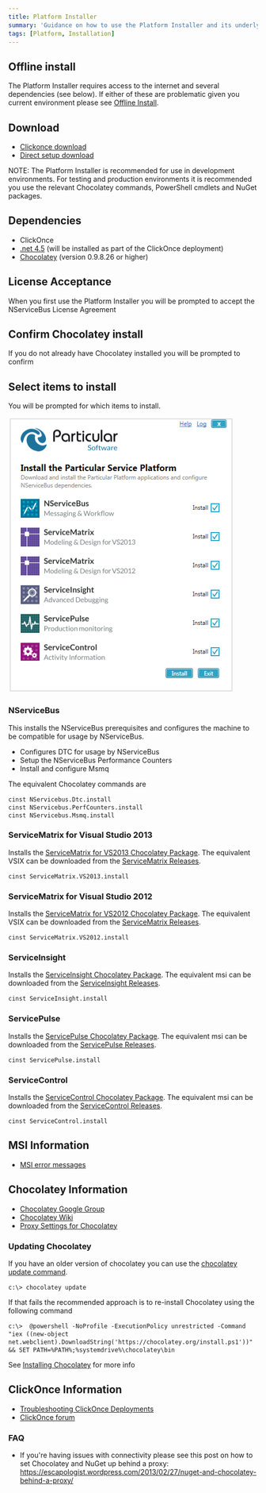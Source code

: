 ```yaml
---
title: Platform Installer
summary: 'Guidance on how to use the Platform Installer and its underlying components'
tags: [Platform, Installation]
---
```


## Offline install

The Platform Installer requires access to the internet and several dependencies (see below). If either of these are problematic given you current environment please see [Offline Install](offline.md).

## Download

- [Clickonce download](https://s3.amazonaws.com/particular.downloads/PlatformInstaller/PlatformInstaller.application)
- [Direct setup download](https://s3.amazonaws.com/particular.downloads/PlatformInstaller/setup.exe)

NOTE: The Platform Installer is recommended for use in development environments. For testing and production environments it is recommended you use the relevant Chocolatey commands, PowerShell cmdlets and NuGet packages.

## Dependencies 

* ClickOnce
* [.net 4.5](http://www.microsoft.com/en-au/download/details.aspx?id=40779) (will be installed as part of the ClickOnce deployment)
* [Chocolatey](https://chocolatey.org/) (version 0.9.8.26 or higher) 

## License Acceptance

When you first use the Platform Installer you will be prompted to accept the NServiceBus License Agreement 

## Confirm Chocolatey install

If you do not already have Chocolatey installed you will be prompted to confirm

## Select items to install

You will be prompted for which items to install.

![](select-items.png)

### NServiceBus

This installs the NServiceBus prerequisites and configures the machine to be compatible for usage by NServiceBus. 

 * Configures DTC for usage by NServiceBus 
 * Setup the NServiceBus Performance Counters
 * Install and configure Msmq

The equivalent Chocolatey commands are 

    cinst NServicebus.Dtc.install
    cinst NServicebus.PerfCounters.install
    cinst NServicebus.Msmq.install

### ServiceMatrix for Visual Studio 2013

Installs the [ServiceMatrix for VS2013 Chocolatey Package](https://chocolatey.org/packages/ServiceMatrix.VS2013.install). The equivalent VSIX can be downloaded from the [ServiceMatrix Releases](https://github.com/Particular/ServiceMatrix/releases).

    cinst ServiceMatrix.VS2013.install


### ServiceMatrix for Visual Studio 2012

Installs the [ServiceMatrix for VS2012 Chocolatey Package](https://chocolatey.org/packages/ServiceMatrix.VS2012.install). The equivalent VSIX can be downloaded from the [ServiceMatrix Releases](https://github.com/Particular/ServiceMatrix/releases).

    cinst ServiceMatrix.VS2012.install

### ServiceInsight

Installs the [ServiceInsight Chocolatey Package](https://chocolatey.org/packages/ServiceInsight.install). The equivalent msi can be downloaded from the [ServiceInsight Releases](https://github.com/Particular/ServiceInsight/releases).

    cinst ServiceInsight.install

### ServicePulse

Installs the [ServicePulse Chocolatey Package](https://chocolatey.org/packages/ServicePulse.install). The equivalent msi can be downloaded from the [ServicePulse Releases](https://github.com/Particular/ServicePulse/releases).
    
    cinst ServicePulse.install

### ServiceControl

Installs the [ServiceControl Chocolatey Package](https://chocolatey.org/packages/ServiceControl.install). The equivalent msi can be downloaded from the [ServiceControl Releases](https://github.com/Particular/ServiceControl/releases).

    cinst ServiceControl.install

## MSI Information

* [MSI error messages](http://msdn.microsoft.com/en-us/library/aa376931.aspx)

## Chocolatey Information 

* [Chocolatey Google Group](https://groups.google.com/forum/#!forum/chocolatey)
* [Chocolatey Wiki](https://github.com/chocolatey/chocolatey/wiki)
* [Proxy Settings for Chocolatey](https://github.com/chocolatey/chocolatey/wiki/Proxy-Settings-for-Chocolatey)
 
### Updating Chocolatey

If you have an older version of chocolatey you can use the [chocolatey update command](https://github.com/chocolatey/chocolatey/wiki/CommandsUpdate#chocolatey-update-cup).

    c:\> chocolatey update

If that fails the recommended approach is to re-install Chocolatey using the following command

    c:\>  @powershell -NoProfile -ExecutionPolicy unrestricted -Command "iex ((new-object net.webclient).DownloadString('https://chocolatey.org/install.ps1'))" && SET PATH=%PATH%;%systemdrive%\chocolatey\bin    
See [Installing Chocolatey](https://github.com/chocolatey/chocolatey/wiki/Installation) for more info

## ClickOnce Information

* [Troubleshooting ClickOnce Deployments](http://msdn.microsoft.com/en-us/library/fb94w1t5.aspx)
* [ClickOnce forum](https://social.msdn.microsoft.com/Forums/windows/en-US/home?forum=winformssetup)



### FAQ

* If you're having issues with connectivity please see this post on how to set Chocolatey and NuGet up behind a proxy: https://escapologist.wordpress.com/2013/02/27/nuget-and-chocolatey-behind-a-proxy/

